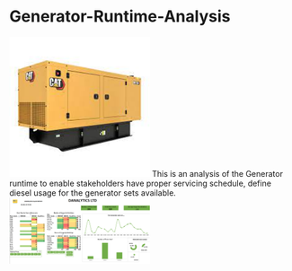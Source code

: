 # Generator-Runtime-Analysis
<img src="https://github.com/oluyinkaawoyemi/Generator-Runtime-Analysis/blob/main/download.jpg" alt="Generator" width="250"/>
This is an analysis of the Generator runtime to enable stakeholders have proper servicing schedule, define diesel usage for the generator sets available.
<img src="https://github.com/oluyinkaawoyemi/Generator-Runtime-Analysis/blob/main/Screenshot%20(53).png" alt="Generator" width="250"/>
